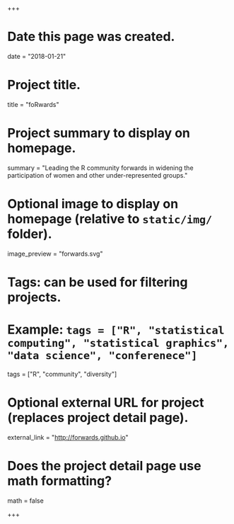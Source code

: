 +++
# Date this page was created.
date = "2018-01-21"

# Project title.
title = "foRwards"

# Project summary to display on homepage.
summary = "Leading the R community forwards in widening the participation of women and other under-represented groups."

# Optional image to display on homepage (relative to `static/img/` folder).
image_preview = "forwards.svg"

# Tags: can be used for filtering projects.
# Example: `tags = ["R", "statistical computing", "statistical graphics", "data science", "conferenece"]`
tags = ["R", "community", "diversity"]

# Optional external URL for project (replaces project detail page).
external_link = "http://forwards.github.io"

# Does the project detail page use math formatting?
math = false

+++

